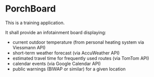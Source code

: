 # PorchBoard

This is a training application.

It shall provide an infotainment board displaying:

* current outdoor temperature (from personal heating system via Viessmann API)
* short-term weather forecast (via AccuWeather API)
* estimated travel time for frequently used routes (via TomTom API)
* calendar events (via Google Calendar API)
* public warnings (BIWAP or similar) for a given location
